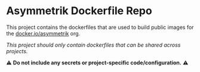 # Asymmetrik Dockerfile Repo

This project contains the dockerfiles that are used to build public images for the [docker.io/asymmetrik](https://hub.docker.com/u/asymmetrik) org.

*This project should only contain dockerfiles that can be shared across projects.*

⚠ **Do not include any secrets or project-specific code/configuration.** ⚠

